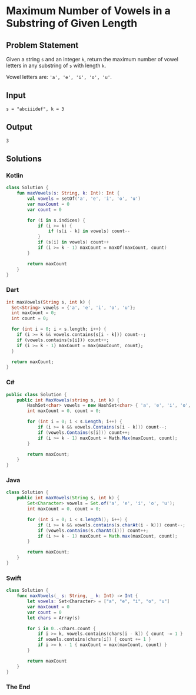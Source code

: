 # Maximum Number of Vowels in a Substring of Given Length

## Problem Statement

Given a string `s` and an integer `k`, return the maximum number of vowel letters in any substring of `s` with length `k`.

Vowel letters are: `'a', 'e', 'i', 'o', 'u'`.

## Input

```text
s = "abciiidef", k = 3
```

## Output

```text
3
```

## Solutions

### Kotlin

```kotlin
class Solution {
    fun maxVowels(s: String, k: Int): Int {
        val vowels = setOf('a', 'e', 'i', 'o', 'u')
        var maxCount = 0
        var count = 0

        for (i in s.indices) {
            if (i >= k) {
                if (s[i - k] in vowels) count--
            }
            if (s[i] in vowels) count++
            if (i >= k - 1) maxCount = maxOf(maxCount, count)
        }

        return maxCount
    }
}
```

### Dart

```dart
int maxVowels(String s, int k) {
  Set<String> vowels = {'a', 'e', 'i', 'o', 'u'};
  int maxCount = 0;
  int count = 0;

  for (int i = 0; i < s.length; i++) {
    if (i >= k && vowels.contains(s[i - k])) count--;
    if (vowels.contains(s[i])) count++;
    if (i >= k - 1) maxCount = max(maxCount, count);
  }

  return maxCount;
}
```

### C#

```csharp
public class Solution {
    public int MaxVowels(string s, int k) {
        HashSet<char> vowels = new HashSet<char> { 'a', 'e', 'i', 'o', 'u' };
        int maxCount = 0, count = 0;

        for (int i = 0; i < s.Length; i++) {
            if (i >= k && vowels.Contains(s[i - k])) count--;
            if (vowels.Contains(s[i])) count++;
            if (i >= k - 1) maxCount = Math.Max(maxCount, count);
        }

        return maxCount;
    }
}
```

### Java

```java
class Solution {
    public int maxVowels(String s, int k) {
        Set<Character> vowels = Set.of('a', 'e', 'i', 'o', 'u');
        int maxCount = 0, count = 0;

        for (int i = 0; i < s.length(); i++) {
            if (i >= k && vowels.contains(s.charAt(i - k))) count--;
            if (vowels.contains(s.charAt(i))) count++;
            if (i >= k - 1) maxCount = Math.max(maxCount, count);
        }

        return maxCount;
    }
}
```

### Swift

```swift
class Solution {
    func maxVowels(_ s: String, _ k: Int) -> Int {
        let vowels: Set<Character> = ["a", "e", "i", "o", "u"]
        var maxCount = 0
        var count = 0
        let chars = Array(s)

        for i in 0..<chars.count {
            if i >= k, vowels.contains(chars[i - k]) { count -= 1 }
            if vowels.contains(chars[i]) { count += 1 }
            if i >= k - 1 { maxCount = max(maxCount, count) }
        }

        return maxCount
    }
}
```

### The End